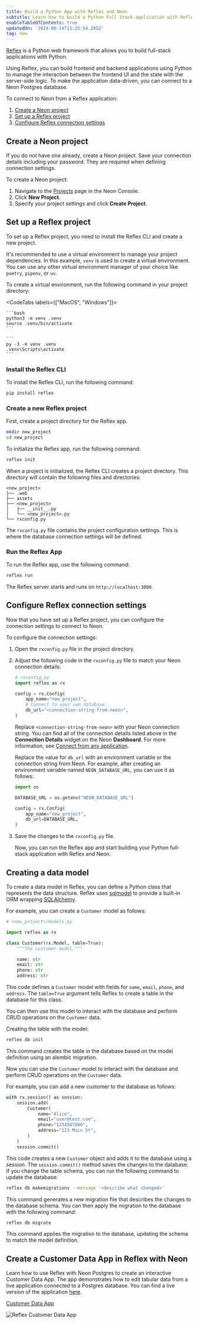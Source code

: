 ```yaml
---
title: Build a Python App with Reflex and Neon
subtitle: Learn how to build a Python Full Stack application with Reflex and Neon
enableTableOfContents: true
updatedOn: '2024-06-14T11:25:54.205Z'
tag: new
---
```


[Reflex](https://reflex.dev/) is a Python web framework that allows you to build full-stack applications with Python.

Using Reflex, you can build frontend and backend applications using Python to manage the interaction between the frontend UI and the state with the server-side logic. To make the application data-driven, you can connect to a Neon Postgres database.

To connect to Neon from a Reflex application:

1. [Create a Neon project](#create-a-neon-project)
2. [Set up a Reflex project](#set-up-a-reflex-project)
3. [Configure Reflex connection settings](#configure-reflex-connection-settings)

## Create a Neon project

If you do not have one already, create a Neon project. Save your connection details including your password. They are required when defining connection settings.

To create a Neon project:

1. Navigate to the [Projects](https://console.neon.tech/app/projects) page in the Neon Console.
2. Click **New Project**.
3. Specify your project settings and click **Create Project**.

## Set up a Reflex project

To set up a Reflex project, you need to install the Reflex CLI and create a new project.

It's recommended to use a virtual environment to manage your project dependencies. In this example, `venv` is used to create a virtual environment. You can use any other virtual environment manager of your choice like `poetry`, `pipenv`, or `uv`.

To create a virtual environment, run the following command in your project directory:

<CodeTabs labels={["MacOS", "Windows"]}>

    ```bash
    python3 -m venv .venv
    source .venv/bin/activate
    ```

    ```
    py -3 -m venv .venv
    .venv\Scripts\activate
    ```

</CodeTabs>

### Install the Reflex CLI

To install the Reflex CLI, run the following command:

```bash
pip install reflex
```

### Create a new Reflex project

First, create a project directory for the Reflex app.

```bash
mkdir new_project
cd new_project
```

To initialize the Reflex app, run the following command:

```bash
reflex init
```

When a project is initialized, the Reflex CLI creates a project directory. This directory will contain the following files and directories:

```
<new_project>
├── .web
├── assets
├── <new_project>
│   ├── __init__.py
│   └── <new_project>.py
└── rxconfig.py
```

The `rxconfig.py` file contains the project configuration settings. This is where the database connection settings will be defined.

### Run the Reflex App

To run the Reflex app, use the following command:

```bash
reflex run
```

The Reflex server starts and runs on `http://localhost:3000`.

## Configure Reflex connection settings

Now that you have set up a Reflex project, you can configure the connection settings to connect to Neon.

To configure the connection settings:

1. Open the `rxconfig.py` file in the project directory.

2. Adjust the following code in the `rxconfig.py` file to match your Neon connection details:

   ```python
   # rxconfig.py
   import reflex as rx

   config = rx.Config(
       app_name="new_project",
       # Connect to your own database.
       db_url="<connection-string-from-neon>",
   )
   ```

   Replace `<connection-string-from-neon>` with your Neon connection string. You can find all of the connection details listed above in the **Connection Details** widget on the Neon **Dashboard**. For more information, see [Connect from any application](/docs/connect/connect-from-any-app).

   <Admonition type="note">

   Replace the value for `db_url` with an environment variable or the connection string from Neon. For example, after creating an environment variable named `NEON_DATABASE_URL`, you can use it as follows:

   ```python
   import os

   DATABASE_URL = os.getenv("NEON_DATABASE_URL")

   config = rx.Config(
       app_name="new_project",
       db_url=DATABASE_URL,
   )
   ```

   </Admonition>

3. Save the changes to the `rxconfig.py` file.

   Now, you can run the Reflex app and start building your Python full-stack application with Reflex and Neon.

## Creating a data model

To create a data model in Reflex, you can define a Python class that represents the data structure. Reflex uses [sqlmodel](https://sqlmodel.tiangolo.com/) to provide a built-in ORM wrapping [SQLAlchemy](/docs/guides/sqlalchemy).

For example, you can create a `Customer` model as follows:

```python
# <new_project>/models.py

import reflex as rx

class Customer(rx.Model, table=True):
    """The customer model."""

    name: str
    email: str
    phone: str
    address: str

```

This code defines a `Customer` model with fields for `name`, `email`, `phone`, and `address`. The `table=True` argument tells Reflex to create a table in the database for this class.

You can then use this model to interact with the database and perform CRUD operations on the `Customer` data.

Creating the table with the model:

```bash
reflex db init
```

This command creates the table in the database based on the model definition using an alembic migration.

Now you can use the `Customer` model to interact with the database and perform CRUD operations on the `Customer` data.

For example, you can add a new customer to the database as follows:

```python
with rx.session() as session:
    session.add(
        Customer(
            name="Alice",
            email="user@test.com",
            phone="1234567890",
            address="123 Main St",
        )
    )
    session.commit()
```

This code creates a new `Customer` object and adds it to the database using a session. The `session.commit()` method saves the changes to the database. If you change the table schema, you can run the following command to update the database:

```bash
reflex db makemigrations --message '<describe what changed>'
```

This command generates a new migration file that describes the changes to the database schema. You can then apply the migration to the database with the following command:

```bash
reflex db migrate
```

This command applies the migration to the database, updating the schema to match the model definition.

## Create a Customer Data App in Reflex with Neon

Learn how to use Reflex with Neon Postgres to create an interactive Customer Data App. The app demonstrates how to edit tabular data from a live application connected to a Postgres database. You can find a live version of the application [here](https://customer-data-app.reflex.run/).

<DetailIconCards>

<a href="https://github.com/reflex-dev/templates/tree/main/customer_data_app" description="GitHub repository for the Reflex Customer Data App built with Neon Postgres" icon="github">Customer Data App</a>

</DetailIconCards>

![Reflex Customer Data App](/docs/guides/reflex_customer_data_app.png)
